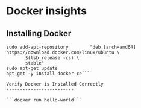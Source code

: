 Docker insights
===============

Installing Docker
---------------------------------------------------------------------------------
```curl -fsSL https://download.docker.com/linux/ubuntu/gpg | sudo apt-key add -
sudo add-apt-repository        "deb [arch=amd64] https://download.docker.com/linux/ubuntu \
       $(lsb_release -cs) \
       stable"
sudo apt-get update
apt-get -y install docker-ce```

Verify Docker is Installed Correctly
-------------------------

```docker run hello-world```

